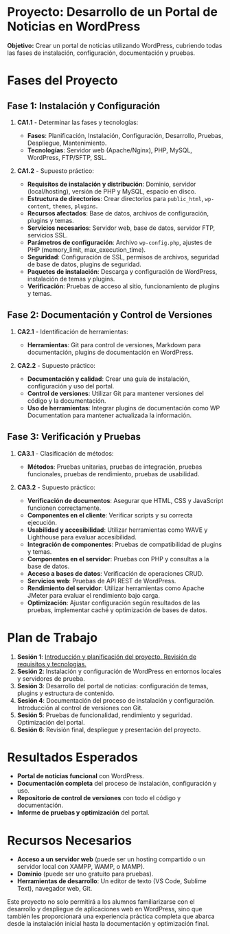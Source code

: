 # Proyecto: Desarrollo de un Portal de Noticias en WordPress

**Objetivo:** Crear un portal de noticias utilizando WordPress, cubriendo todas las fases de instalación, configuración, documentación y pruebas.

# Fases del Proyecto

## Fase 1: Instalación y Configuración
1. **CA1.1** - Determinar las fases y tecnologías:
   - **Fases**: Planificación, Instalación, Configuración, Desarrollo, Pruebas, Despliegue, Mantenimiento.
   - **Tecnologías**: Servidor web (Apache/Nginx), PHP, MySQL, WordPress, FTP/SFTP, SSL.

2. **CA1.2** - Supuesto práctico:
   - **Requisitos de instalación y distribución**: Dominio, servidor (local/hosting), versión de PHP y MySQL, espacio en disco.
   - **Estructura de directorios**: Crear directorios para `public_html`, `wp-content`, `themes`, `plugins`.
   - **Recursos afectados**: Base de datos, archivos de configuración, plugins y temas.
   - **Servicios necesarios**: Servidor web, base de datos, servidor FTP, servicios SSL.
   - **Parámetros de configuración**: Archivo `wp-config.php`, ajustes de PHP (memory_limit, max_execution_time).
   - **Seguridad**: Configuración de SSL, permisos de archivos, seguridad de base de datos, plugins de seguridad.
   - **Paquetes de instalación**: Descarga y configuración de WordPress, instalación de temas y plugins.
   - **Verificación**: Pruebas de acceso al sitio, funcionamiento de plugins y temas.

## Fase 2: Documentación y Control de Versiones
1. **CA2.1** - Identificación de herramientas:
   - **Herramientas**: Git para control de versiones, Markdown para documentación, plugins de documentación en WordPress.

2. **CA2.2** - Supuesto práctico:
   - **Documentación y calidad**: Crear una guía de instalación, configuración y uso del portal.
   - **Control de versiones**: Utilizar Git para mantener versiones del código y la documentación.
   - **Uso de herramientas**: Integrar plugins de documentación como WP Documentation para mantener actualizada la información.

## Fase 3: Verificación y Pruebas
1. **CA3.1** - Clasificación de métodos:
   - **Métodos**: Pruebas unitarias, pruebas de integración, pruebas funcionales, pruebas de rendimiento, pruebas de usabilidad.

2. **CA3.2** - Supuesto práctico:
   - **Verificación de documentos**: Asegurar que HTML, CSS y JavaScript funcionen correctamente.
   - **Componentes en el cliente**: Verificar scripts y su correcta ejecución.
   - **Usabilidad y accesibilidad**: Utilizar herramientas como WAVE y Lighthouse para evaluar accesibilidad.
   - **Integración de componentes**: Pruebas de compatibilidad de plugins y temas.
   - **Componentes en el servidor**: Pruebas con PHP y consultas a la base de datos.
   - **Acceso a bases de datos**: Verificación de operaciones CRUD.
   - **Servicios web**: Pruebas de API REST de WordPress.
   - **Rendimiento del servidor**: Utilizar herramientas como Apache JMeter para evaluar el rendimiento bajo carga.
   - **Optimización**: Ajustar configuración según resultados de las pruebas, implementar caché y optimización de bases de datos.

# Plan de Trabajo

1. **Sesión 1**: [Introducción y planificación del proyecto. Revisión de requisitos y tecnologías.](./docs/sesion-1.md)
2. **Sesión 2**: Instalación y configuración de WordPress en entornos locales y servidores de prueba.
3. **Sesión 3**: Desarrollo del portal de noticias: configuración de temas, plugins y estructura de contenido.
4. **Sesión 4**: Documentación del proceso de instalación y configuración. Introducción al control de versiones con Git.
5. **Sesión 5**: Pruebas de funcionalidad, rendimiento y seguridad. Optimización del portal.
6. **Sesión 6**: Revisión final, despliegue y presentación del proyecto.

# Resultados Esperados

- **Portal de noticias funcional** con WordPress.
- **Documentación completa** del proceso de instalación, configuración y uso.
- **Repositorio de control de versiones** con todo el código y documentación.
- **Informe de pruebas y optimización** del portal.

# Recursos Necesarios

- **Acceso a un servidor web** (puede ser un hosting compartido o un servidor local con XAMPP, WAMP, o MAMP).
- **Dominio** (puede ser uno gratuito para pruebas).
- **Herramientas de desarrollo**: Un editor de texto (VS Code, Sublime Text), navegador web, Git.

Este proyecto no solo permitirá a los alumnos familiarizarse con el desarrollo y despliegue de aplicaciones web en WordPress, sino que también les proporcionará una experiencia práctica completa que abarca desde la instalación inicial hasta la documentación y optimización final.